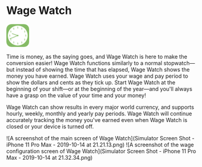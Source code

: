 Wage Watch
==========

<img src="Icon-App-1024x1024.png" width="60" height="60" />

Time is money, as the saying goes, and Wage Watch is here to make the conversion easier! Wage Watch functions similarly to a normal stopwatch—but instead of showing the time that has elapsed, Wage Watch shows the money you have earned. Wage Watch uses your wage and pay period to show the dollars and cents as they tick up. Start Wage Watch at the beginning of your shift—or at the beginning of the year—and you'll always have a grasp on the value of your time and your money!

Wage Watch can show results in every major world currency, and supports hourly, weekly, monthly and yearly pay periods. Wage Watch will continue accurately tracking the money you've earned even when Wage Watch is closed or your device is turned off.

![A screenshot of the main screen of Wage Watch](Simulator Screen Shot - iPhone 11 Pro Max - 2019-10-14 at 21.21.13.png)
![A screenshot of the wage configuration screen of Wage Watch](Simulator Screen Shot - iPhone 11 Pro Max - 2019-10-14 at 21.32.34.png)
